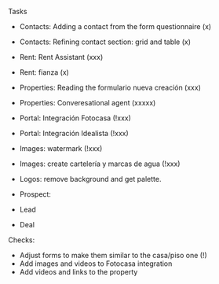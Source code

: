 
Tasks
- Contacts: Adding a contact from the form questionnaire (x)
- Contacts: Refining contact section: grid and table (x)

- Rent: Rent Assistant (xxx)
- Rent: fianza (x)

- Properties: Reading the formulario nueva creación (xxx)
- Properties: Converesational agent (xxxxx)


- Portal: Integración Fotocasa (!xxx)
- Portal: Integración Idealista (!xxx)


- Images: watermark (!xxx)
- Images: create cartelería y marcas de agua (!xxx)

- Logos: remove background and get palette.




- Prospect: 




- Lead
- Deal





Checks:
- Adjust forms to make them similar to the casa/piso one (!)
- Add images and videos to Fotocasa integration
- Add videos and links to the property
